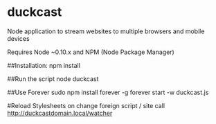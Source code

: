 duckcast
========

Node application to stream websites to multiple browsers and mobile devices

Requires Node ~0.10.x and NPM (Node Package Manager)

##Installation:
    npm install
    
##Run the script
    node duckcast 
  
##Use Forever
    sudo npm install forever -g
    forever start -w duckcast.js

#Reload Stylesheets on change foreign script / site call 
    http://duckcastdomain.local/watcher
